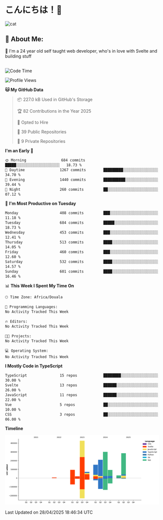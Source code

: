 

# こんにちは！🙂  
![cat](https://github.com/michaelnji/michaelnji/assets/73862378/606e99e9-2c18-4853-8722-991e4af8eae6)

## 💫 About Me:
🙂 I'm a 24 year old self taught web developer, who's in love with Svelte and building stuff <br><br>

<!--START_SECTION:waka-->
![Code Time](http://img.shields.io/badge/Code%20Time-1%2C211%20hrs%2034%20mins-blue)

![Profile Views](http://img.shields.io/badge/Profile%20Views-0-blue)

**🐱 My GitHub Data** 

> 📦 227.0 kB Used in GitHub's Storage 
 > 
> 🏆 82 Contributions in the Year 2025
 > 
> 💼 Opted to Hire
 > 
> 📜 39 Public Repositories 
 > 
> 🔑 9 Private Repositories 
 > 
**I'm an Early 🐤** 

```text
🌞 Morning                684 commits         █████░░░░░░░░░░░░░░░░░░░░   18.73 % 
🌆 Daytime                1267 commits        █████████░░░░░░░░░░░░░░░░   34.70 % 
🌃 Evening                1440 commits        ██████████░░░░░░░░░░░░░░░   39.44 % 
🌙 Night                  260 commits         ██░░░░░░░░░░░░░░░░░░░░░░░   07.12 % 
```
📅 **I'm Most Productive on Tuesday** 

```text
Monday                   408 commits         ███░░░░░░░░░░░░░░░░░░░░░░   11.18 % 
Tuesday                  684 commits         █████░░░░░░░░░░░░░░░░░░░░   18.73 % 
Wednesday                453 commits         ███░░░░░░░░░░░░░░░░░░░░░░   12.41 % 
Thursday                 513 commits         ████░░░░░░░░░░░░░░░░░░░░░   14.05 % 
Friday                   460 commits         ███░░░░░░░░░░░░░░░░░░░░░░   12.60 % 
Saturday                 532 commits         ████░░░░░░░░░░░░░░░░░░░░░   14.57 % 
Sunday                   601 commits         ████░░░░░░░░░░░░░░░░░░░░░   16.46 % 
```


📊 **This Week I Spent My Time On** 

```text
🕑︎ Time Zone: Africa/Douala

💬 Programming Languages: 
No Activity Tracked This Week

🔥 Editors: 
No Activity Tracked This Week

🐱‍💻 Projects: 
No Activity Tracked This Week

💻 Operating System: 
No Activity Tracked This Week
```

**I Mostly Code in TypeScript** 

```text
TypeScript               15 repos            ████████░░░░░░░░░░░░░░░░░   30.00 % 
Svelte                   13 repos            ██████░░░░░░░░░░░░░░░░░░░   26.00 % 
JavaScript               11 repos            ██████░░░░░░░░░░░░░░░░░░░   22.00 % 
Vue                      5 repos             ██░░░░░░░░░░░░░░░░░░░░░░░   10.00 % 
CSS                      3 repos             ██░░░░░░░░░░░░░░░░░░░░░░░   06.00 % 
```



**Timeline**

![Lines of Code chart](https://raw.githubusercontent.com/michaelnji/michaelnji/main/assets/bar_graph.png)


 Last Updated on 28/04/2025 18:46:34 UTC
<!--END_SECTION:waka-->

